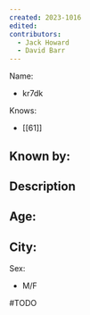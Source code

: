 ```yaml
---
created: 2023-1016
edited:
contributors:
  - Jack Howard
  - David Barr
---
```


Name:
- kr7dk

Knows:
- [[61]]

Known by:
- 

Description
- 

Age:
- 
City:
- 
Sex:
- M/F


#TODO